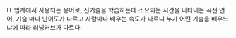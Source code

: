 IT 업계에서 사용되는 용어로, 신기술을 학습하는데 소요되는 시간을 나타내는 곡선
언어, 기술 마다 난이도가 다르고 사람마다 배우는 속도가 다르니 누가 어떤 기술을 배우느냐에 따라 러닝커브가 다르다.